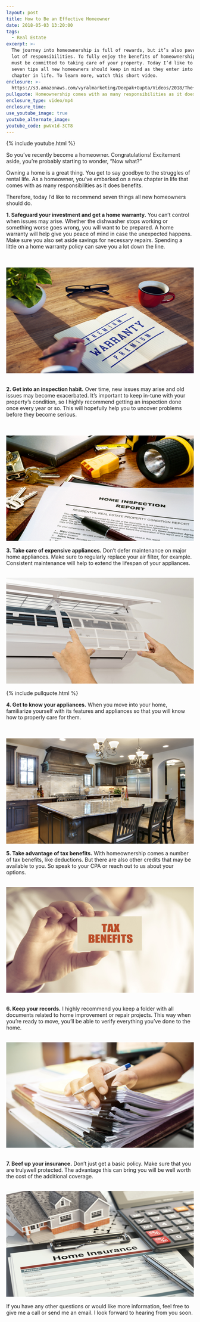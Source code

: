 ```yaml
---
layout: post
title: How to Be an Effective Homeowner
date: 2018-05-03 13:20:00
tags:
  - Real Estate
excerpt: >-
  The journey into homeownership is full of rewards, but it’s also paved with a
  lot of responsibilities. To fully enjoy the benefits of homeownership, you
  must be committed to taking care of your property. Today I’d like to offer
  seven tips all new homeowners should keep in mind as they enter into this new
  chapter in life. To learn more, watch this short video.
enclosure: >-
  https://s3.amazonaws.com/vyralmarketing/Deepak+Gupta/Videos/2018/The+Dee+Team-+Homeowner%252C+Now+What%253F.mp4
pullquote: Homeownership comes with as many responsibilities as it does benefits.
enclosure_type: video/mp4
enclosure_time:
use_youtube_image: true
youtube_alternate_image:
youtube_code: pwVx1d-3CT8
---
```


{% include youtube.html %}

So you’ve recently become a homeowner. Congratulations! Excitement aside, you’re probably starting to wonder, “Now what?”

Owning a home is a great thing. You get to say goodbye to the struggles of rental life. As a homeowner, you’ve embarked on a new chapter in life that comes with as many responsibilities as it does benefits.

Therefore, today I’d like to recommend seven things all new homeowners should do.

**1. Safeguard your investment and get a home warranty.** You can’t control when issues may arise. Whether the dishwasher stops working or something worse goes wrong, you will want to be prepared. A home warranty will help give you peace of mind in case the unexpected happens. Make sure you also set aside savings for necessary repairs. Spending a little on a home warranty policy can save you a lot down the line.<br>&nbsp;

&nbsp; &nbsp; &nbsp; &nbsp; &nbsp; &nbsp; &nbsp; &nbsp; &nbsp; &nbsp; &nbsp; &nbsp; &nbsp; &nbsp; &nbsp; &nbsp;![](/uploads/bigstock-guarantee-warranty-assurance-q-147245384-1-560x315-1.jpg)&nbsp; &nbsp;&nbsp;

**2. Get into an inspection habit.** Over time, new issues may arise and old issues may become exacerbated. It’s important to keep in-tune with your property’s condition, so I highly recommend getting an inspection done once every year or so. This will hopefully help you to uncover problems before they become serious.<br>&nbsp;

&nbsp; &nbsp; &nbsp; &nbsp; &nbsp; &nbsp; &nbsp; &nbsp; &nbsp; &nbsp;&nbsp;![](/uploads/bigstock-real-estate-home-inspection-re-20778977-560x315.jpg)

**3. Take care of expensive appliances.** Don’t defer maintenance on major home appliances. Make sure to regularly replace your air filter, for example. Consistent maintenance will help to extend the lifespan of your appliances.

&nbsp; &nbsp; &nbsp; &nbsp; &nbsp; &nbsp; &nbsp; &nbsp; &nbsp; &nbsp; ![](/uploads/bigstock--207321556-560x315.jpg)

{% include pullquote.html %}

**4. Get to know your appliances.** When you move into your home, familiarize yourself with its features and appliances so that you will know how to properly care for them.<br>&nbsp;

&nbsp; &nbsp; &nbsp; &nbsp; &nbsp; &nbsp; &nbsp; &nbsp; &nbsp; &nbsp; &nbsp;![](/uploads/bigstock-kitchen-with-close-up-near-cen-19288994-560x315.jpg)

**5. Take advantage of tax benefits.** With homeownership comes a number of tax benefits, like deductions. But there are also other credits that may be available to you. So speak to your CPA or reach out to us about your options.

&nbsp; &nbsp; &nbsp; &nbsp; &nbsp; &nbsp; &nbsp; &nbsp; &nbsp; &nbsp; &nbsp;&nbsp;![](/uploads/bigstock-businessman-holding-tax-benefi-175187230-560x315.jpg)<br>&nbsp;

**6. Keep your records.** I highly recommend you keep a folder with all documents related to home improvement or repair projects. This way when you’re ready to move, you’ll be able to verify everything you’ve done to the home.

&nbsp; &nbsp; &nbsp; &nbsp; &nbsp; &nbsp; &nbsp; &nbsp; &nbsp; &nbsp; &nbsp; ![](/uploads/bigstock--211102822-560x315.jpg)<br>&nbsp;

**7. Beef up your insurance.** Don’t just get a basic policy. Make sure that you are trulywell protected. The advantage this can bring you will be well worth the cost of the additional coverage.

&nbsp; &nbsp; &nbsp; &nbsp; &nbsp; &nbsp; &nbsp; &nbsp; &nbsp; &nbsp; &nbsp; &nbsp;&nbsp;![](/uploads/bigstock-home-insurance-form-house-ca-139794638-560x315.jpg)

If you have any other questions or would like more information, feel free to give me a call or send me an email. I look forward to hearing from you soon.